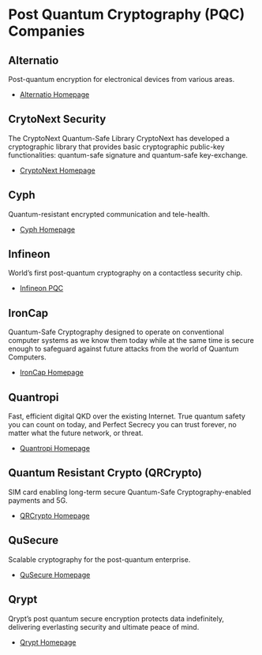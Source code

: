 # Post Quantum Cryptography (PQC) Companies

## Alternatio

Post-quantum encryption for electronical devices from various areas.

* [Alternatio Homepage](https://alternatio.pl/)

## CrytoNext Security

The CryptoNext Quantum-Safe Library CryptoNext has developed a cryptographic library that provides
basic cryptographic public-key functionalities: quantum-safe signature and quantum-safe
key-exchange.

* [CryptoNext Homepage](https://cryptonext-security.com/about.html)

## Cyph

Quantum-resistant encrypted communication and tele-health.

* [Cyph Homepage](https://www.cyph.com/)

## Infineon

World’s first post-quantum cryptography on a contactless security chip.

* [Infineon PQC](https://www.infineon.com/cms/en/product/promopages/post-quantum-cryptography/)

## IronCap

Quantum-Safe Cryptography designed to operate on conventional computer systems as we know them today
while at the same time is secure enough to safeguard against future attacks from the world of
Quantum Computers. 

* [IronCap Homepage](https://www.ironcap.ca/)

## Quantropi

Fast, efficient digital QKD over the existing Internet. True quantum safety you can count on today,
and Perfect Secrecy you can trust forever, no matter what the future network, or threat.

* [Quantropi Homepage](https://www.quantropi.com/)

## Quantum Resistant Crypto (QRCrypto)

SIM card enabling long-term secure Quantum-Safe Cryptography-enabled payments and 5G.

* [QRCrypto Homepage](https://www.qrcrypto.ch/)

## QuSecure

Scalable cryptography for the post-quantum enterprise.

* [QuSecure Homepage](https://www.qusecure.com/)

## Qrypt

Qrypt’s post quantum secure encryption protects data indefinitely, delivering everlasting security
and ultimate peace of mind.

* [Qrypt Homepage](https://www.qrypt.com/)